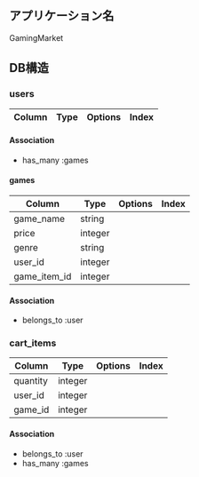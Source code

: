 ## アプリケーション名
GamingMarket

## DB構造

### users
|Column|Type|Options|Index|
|------|----|-------|-----|

#### Association
 - has_many :games

#### games
|Column|Type|Options|Index|
|------|----|-------|-----|
game_name|string  
price|integer  
genre|string  
user_id|integer  
game_item_id|integer  
#### Association
 - belongs_to :user

### cart_items
|Column|Type|Options|Index|
|------|----|-------|-----|
quantity|integer
user_id|integer
game_id|integer

#### Association
 - belongs_to :user
 - has_many :games

